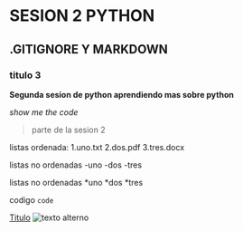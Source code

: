 # SESION 2 PYTHON
## .GITIGNORE Y MARKDOWN
### titulo 3

 **Segunda sesion de python aprendiendo mas sobre python**

*show me the code*

> parte de la sesion 2

listas ordenada:
1.uno.txt
2.dos.pdf
3.tres.docx

listas no ordenadas
-uno
-dos
-tres

listas no ordenadas
*uno
*dos
*tres

codigo
`code`

[Titulo](https://miruta.com)
![texto alterno](C:\psg02\NARANJA(2).jpg)
